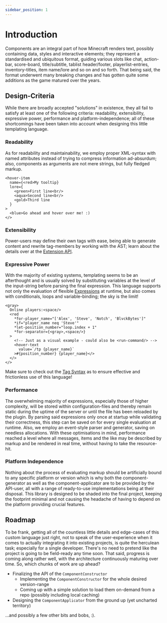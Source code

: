 ```yaml
---
sidebar_position: 1
---
```


# Introduction

Components are an integral part of how Minecraft renders text, possibly containing data, styles and interactive elements; they represent a standardised and ubiquitous format, guiding various slots like chat, action-bar, score-board, title/subtitle, tablist header/footer, playerlist-entries, inventory-titles, item name/lore and so on and so forth. That being said, the format underwent many breaking changes and has gotten quite some additions as the game matured over the years.

## Design-Criteria

While there are broadly accepted "solutions" in existence, they all fail to satisfy at least one of the following criteria: readability, extensibility, expressive power, performance and platform-independence; all of these shortcomings have been taken into account when designing this little templating language.

### Readability

As for readability and maintainability, we employ proper XML-syntax with named attributes instead of trying to compress information ad-absurdum; also, components as arguments are not mere strings, but fully fledged markup.

```!component-markup
<hover-item
  name={<red>My tooltip}
  lore={
    <green>First line<br/>
    <aqua>Second line<br/>
    <gold>Third line
  }
>
  <blue>Go ahead and hover over me! :)
</>
```

### Extensibility

Power-users may define their own tags with ease, being able to generate content and rewrite tag-members by working with the AST; learn about the details over at the [Extension API](./extension_api).

### Expressive Power

With the majority of existing systems, templating seems to be an afterthought and is usually solved by substituting variables at the level of the input-string before parsing the final expression. This language supports not only the evaluation of flexible [Expressions](./expression_syntax) at runtime, but also comes with conditionals, loops and variable-binding; the sky is the limit!

```!component-markup
<gray>
  Online players:<space/>
  <red
    *for-player_name="['Alex', 'Steve', 'Notch', 'BlvckBytes']"
    *if="player_name neq 'Steve'"
    *let-position_number="loop.index + 1"
    *for-separator={<gray>,<space/>}
  >
    <!-- Just as a visual example - could also be <run-command/> -->
    <hover-text
      value=`/tp {player_name}`
    >#{position_number} {player_name}</>
  </>
</>
```

Make sure to check out the [Tag Syntax](./tag_syntax) as to ensure effective and frictionless use of this language!

### Performance

The overwhelming majority of expressions, especially those of higher complexity, will be stored within configuration-files and thereby remain static during the uptime of the server or until the file has been reloaded by the plugin. By parsing said expressions only once at startup while validating their correctness, this step can be saved on for every single evaluation at runtime. Also, we employ an event-style parser and generator, saving on needless allocations. With these optimisations in mind, performance reached a level where all messages, items and the like may be described by markup and be rendered in real time, without having to take the resource-hit.

### Platform Independence

Nothing about the process of evaluating markup should be artificially bound to any specific platform or version which is why both the component-generator as well as the component-applicator are to be provided by the API-user, all with a range of ready-to-use implementations being at their disposal. This library is designed to be shaded into the final project, keeping the footprint minimal and not causing the headache of having to depend on the platform providing crucial features.

## Roadmap

To be frank, getting all of the countless little details and edge-cases of this custom language just right, not to speak of the user-experience when it comes to actually integrating it into existing projects, is quite the herculean task; especially for a single developer. There's no need to pretend like the project is going to be field-ready any time soon. That said, progress is coming along rather well, with the architecture continuously maturing over time. So, which chunks of work are up ahead?

- Finalizing the API of the `ComponentConstructor`
  - Implementing the `ComponentConstructor` for the whole desired version-range
  - Coming up with a simple solution to load them on-demand from a repo (possibly including local caching)
- Designing the `ComponentApplicator` from the ground up (yet uncharted territory)

...and possibly a few other bits and bobs, :).
